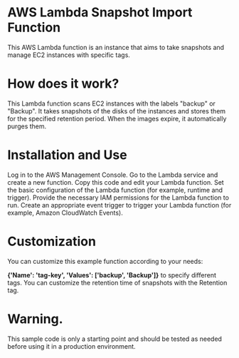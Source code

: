 # AWS Lambda Snapshot Import Function
This AWS Lambda function is an instance that aims to take snapshots and manage EC2 instances with specific tags.

# How does it work?
This Lambda function scans EC2 instances with the labels "backup" or "Backup". It takes snapshots of the disks of the instances and stores them for the specified retention period. When the images expire, it automatically purges them.

# Installation and Use
Log in to the AWS Management Console.
Go to the Lambda service and create a new function.
Copy this code and edit your Lambda function.
Set the basic configuration of the Lambda function (for example, runtime and trigger).
Provide the necessary IAM permissions for the Lambda function to run.
Create an appropriate event trigger to trigger your Lambda function (for example, Amazon CloudWatch Events).
# Customization
You can customize this example function according to your needs:

**{'Name': 'tag-key', 'Values': ['backup', 'Backup']}** to specify different tags.
You can customize the retention time of snapshots with the Retention tag.
# Warning.
This sample code is only a starting point and should be tested as needed before using it in a production environment.
